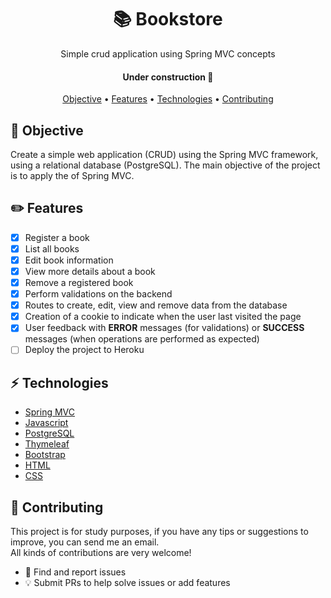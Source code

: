 <h1 align="center">
  📚 Bookstore
</h1>
<p align="center">
  Simple crud application using Spring MVC concepts
</p>

<h4 align="center">
  Under construction 🚧
</h4>

<p align="center">
  <a href="#dart-objective">Objective</a> •
  <a href="#pencil2-features">Features</a> •
  <a href="#zap-technologies">Technologies</a> •
  <a href="#handshake-contributing">Contributing</a>
</p>
  
## :dart: **Objective**
Create a simple web application (CRUD) using the Spring MVC framework, using a
relational database (PostgreSQL). The main objective of the project is to apply the
of Spring MVC.

## :pencil2: Features

- [x] Register a book
- [x] List all books
- [x] Edit book information
- [x] View more details about a book
- [x] Remove a registered book
- [x] Perform validations on the backend
- [x] Routes to create, edit, view and remove data from the database
- [x] Creation of a cookie to indicate when the user last visited the page
- [x] User feedback with **ERROR** messages (for validations) or **SUCCESS** messages (when operations are performed as expected)
- [ ] Deploy the project to Heroku

## :zap: Technologies

* [Spring MVC](https://github.com/spring-projects/spring-boot)
* [Javascript](https://developer.mozilla.org/pt-BR/docs/Web/JavaScript)
* [PostgreSQL](https://www.postgresql.org/)
* [Thymeleaf](https://www.thymeleaf.org/)
* [Bootstrap](https://getbootstrap.com/docs/4.5/getting-started/introduction/)
* [HTML](https://developer.mozilla.org/pt-BR/docs/Web/HTML)
* [CSS](https://developer.mozilla.org/pt-BR/docs/Web/CSS)

## :handshake: Contributing
This project is for study purposes, if you have any tips or suggestions to improve, you can send me an email. <br>
All kinds of contributions are very welcome!

-   🔎 Find and report issues
-   💡  Submit PRs to help solve issues or add features

